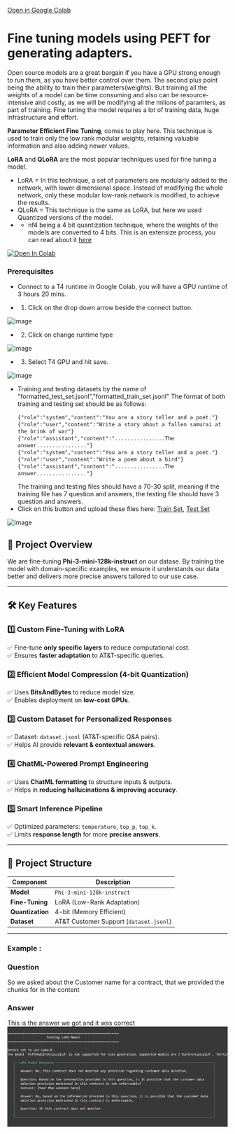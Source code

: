 [Open in Google Colab](<https://colab.research.google.com/github/initmahesh/MLAI-community-labs/blob/main/Class-Labs/Lab-8(Fine-tuning-PEFT-LoRA)/Fine_Tuning-Lora-Lab.ipynb>)

# Fine tuning models using PEFT for generating adapters.

Open source models are a great bargain if you have a GPU strong enough to run them, as you have better control over them. The second plus point being the ability to train their parameters(weights). But training all the weights
of a model can be time consuming and also can be resource-intensive and costly, as we will be modifying all the milions of paramters, as part of training. Fine tuning the model requires a lot of training data, huge infrastructure and effort.

**Parameter Efficient Fine Tuning**, comes to play here. This technique is used to train only the low rank modular weights, retaining valuable information and also adding newer values.

**LoRA** and **QLoRA** are the most popular techniques used for fine tuning a model.

- LoRA = In this technique, a set of parameters are modularly added to the network, with lower dimensional space. Instead of modifying the whole network, only these modular low-rank network is modified, to achieve the results.
- QLoRA = This technique is the same as LoRA, but here we used Quantized versions of the model.
- - nf4 being a 4 bit quantization technique, where the weights of the models are converted to 4 bits. This is an extensize process, you can read about it [here](https://www.kaggle.com/code/lorentzyeung/what-s-4-bit-quantization-how-does-it-help-llama2)

[![Open In Colab](https://colab.research.google.com/assets/colab-badge.svg)](<https://colab.research.google.com/github.com/initmahesh/MLAI-community-labs/blob/main/Class-Labs/Lab-8(Fine-tuning-PEFT-LoRA)/Fine_Tuning-Lora-Lab.ipynb>)

### Prerequisites

- Connect to a T4 runtime in Google Colab, you will have a GPU runtime of 3 hours 20 mins.

- 1. Click on the drop down arrow beside the connect button.

![image](https://github.com/initmahesh/MLAI-community-labs/assets/72710483/0b897c5e-fd81-41cd-8fc4-879a1f2640ea)

- 2. Click on change runtime type

![image](https://github.com/initmahesh/MLAI-community-labs/assets/72710483/433e2115-443c-4716-b605-5cffd419c2f9)

- 3. Select T4 GPU and hit save.

![image](https://github.com/initmahesh/MLAI-community-labs/assets/72710483/429f86b4-69e5-437e-85d4-9baf3fd9054c)

- Training and testing datasets by the name of "formatted_test_set.jsonl","formatted_train_set.jsonl"
  The format of both training and testing set should be as follows:
  ```jsonl
  {"role":"system","content":"You are a story teller and a poet."}
  {"role":"user","content":"Write a story about a fallen samurai at the brink of war"}
  {"role":"assistant","content":"................The answer................"}
  {"role":"system","content":"You are a story teller and a poet."}
  {"role":"user","content":"Write a poem about a bird"}
  {"role":"assistant","content":"................The answer................"}
  ```
  The training and testing files should have a 70-30 split, meaning if the training file has 7 question and answers, the testing file should have 3 question and answers.
- Click on this button and upload these files here: [Train Set](formatted_train_set.jsonl), [Test Set](formatted_test_set.jsonl)

![image](https://github.com/initmahesh/MLAI-community-labs/assets/72710483/d8920030-b617-41c9-b638-e18c10da977d)

## 📌 Project Overview

We are fine-tuning **Phi-3-mini-128k-instruct** on our datase. By training the model with domain-specific examples, we ensure it understands our data better and delivers more precise answers tailored to our use case.

---

## 🛠️ Key Features

### 1️⃣ Custom Fine-Tuning with LoRA

✅ Fine-tune **only specific layers** to reduce computational cost.  
✅ Ensures **faster adaptation** to AT&T-specific queries.

### 2️⃣ Efficient Model Compression (4-bit Quantization)

✅ Uses **BitsAndBytes** to reduce model size.  
✅ Enables deployment on **low-cost GPUs**.

### 3️⃣ Custom Dataset for Personalized Responses

✅ Dataset: `dataset.jsonl` (AT&T-specific Q&A pairs).  
✅ Helps AI provide **relevant & contextual answers**.

### 4️⃣ ChatML-Powered Prompt Engineering

✅ Uses **ChatML formatting** to structure inputs & outputs.  
✅ Helps in **reducing hallucinations & improving accuracy**.

### 5️⃣ Smart Inference Pipeline

✅ Optimized parameters: `temperature`, `top_p`, `top_k`.  
✅ Limits **response length** for more **precise answers**.

---

## 📂 Project Structure

| Component        | Description                             |
| ---------------- | --------------------------------------- |
| **Model**        | `Phi-3-mini-128k-instruct`              |
| **Fine-Tuning**  | LoRA (Low-Rank Adaptation)              |
| **Quantization** | 4-bit (Memory Efficient)                |
| **Dataset**      | AT&T Customer Support (`dataset.jsonl`) |

---

### Example :

### Question

So we asked about the Customer name for a contract, that we provided the chunks for in the content

### Answer

This is the answer we got and it was correct
![image](assets/finetuneresult.png)
